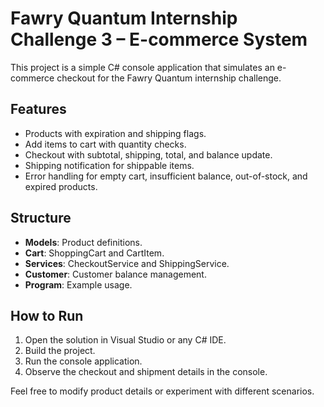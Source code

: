 # Fawry Quantum Internship Challenge 3 – E-commerce System

This project is a simple C# console application that simulates an e-commerce checkout for the Fawry Quantum internship challenge.

## Features
- Products with expiration and shipping flags.
- Add items to cart with quantity checks.
- Checkout with subtotal, shipping, total, and balance update.
- Shipping notification for shippable items.
- Error handling for empty cart, insufficient balance, out-of-stock, and expired products.

## Structure
- **Models**: Product definitions.
- **Cart**: ShoppingCart and CartItem.
- **Services**: CheckoutService and ShippingService.
- **Customer**: Customer balance management.
- **Program**: Example usage.

## How to Run
1. Open the solution in Visual Studio or any C# IDE.
2. Build the project.
3. Run the console application.
4. Observe the checkout and shipment details in the console.

Feel free to modify product details or experiment with different scenarios.
